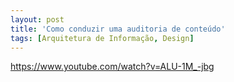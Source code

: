 ```yaml
---
layout: post
title: 'Como conduzir uma auditoria de conteúdo'
tags: [Arquitetura de Informação, Design]
---
```


<https://www.youtube.com/watch?v=ALU-1M_-jbg>
